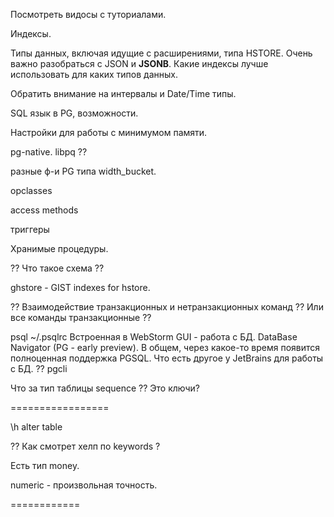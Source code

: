 Посмотреть видосы с туториалами.

Индексы.

Типы данных, включая идущие с расширениями, типа HSTORE.
Очень важно разобраться с JSON и **JSONB**.
Какие индексы лучше использовать для каких типов данных.

Обратить внимание на интервалы и Date/Time типы.

SQL язык в PG, возможности.

Настройки для работы с минимумом памяти.

pg-native.
libpq ??

разные ф-и PG типа width_bucket.

opclasses

access methods

триггеры

Хранимые процедуры.

?? Что такое схема ??

ghstore - GIST indexes for hstore.

?? Взаимодействие транзакционных и нетранзакционных команд ??
Или все команды транзакционные ??




psql
~/.psqlrc
Встроенная в WebStorm GUI - работа с БД.
DataBase Navigator (PG - early preview).
В общем, через какое-то время появится полноценная поддержка PGSQL.
Что есть другое у JetBrains для работы с БД.
?? pgcli

Что за тип таблицы sequence ?? Это ключи?


=================

\h alter table

?? Как смотрет хелп по keywords ?

Есть тип money.

numeric - произвольная точность.


============







